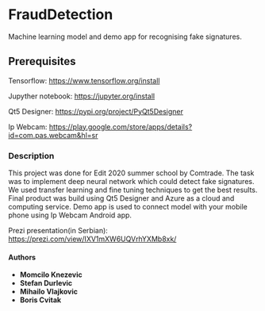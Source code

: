 # FraudDetection

Machine learning model and demo app for recognising fake signatures.

## Prerequisites

Tensorflow: <https://www.tensorflow.org/install>

Jupyther notebook: <https://jupyter.org/install>

Qt5 Designer: <https://pypi.org/project/PyQt5Designer>

Ip Webcam: <https://play.google.com/store/apps/details?id=com.pas.webcam&hl=sr>
### Description
This project was done for Edit 2020 summer school by Comtrade. The task was to implement deep neural network which could detect fake signatures. We used transfer learning and fine tuning techniques to get the best results. Final product was build using Qt5 Designer 
and Azure as a cloud and computing service. Demo app is used to connect model with your mobile phone using Ip Webcam Android app.

Prezi presentation(in Serbian): https://prezi.com/view/IXV1mXW6UQVrhYXMb8xk/
#### Authors
-   **Momcilo Knezevic**
-   **Stefan Durlevic**
-   **Mihailo Vlajkovic**
-   **Boris Cvitak**
